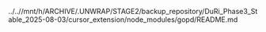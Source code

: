 ../..//mnt/h/ARCHIVE/.UNWRAP/STAGE2/backup_repository/DuRi_Phase3_Stable_2025-08-03/cursor_extension/node_modules/gopd/README.md